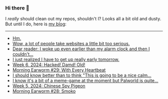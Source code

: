 ### Hi there 👋

I _really_ should clean out my repos, shouldn't I? Looks all a bit old and dusty. But until I do, here is [my blog](https://lostfocus.de/):

--- 

<!-- POST-LIST:START -->
- [Hm.](https://lostfocus.de/2024/02/14/232384/)
- [Wow, a lot of people take websites a little bit too serious.](https://lostfocus.de/2024/02/14/232382/)
- [Dear reader: I woke up even earlier than my alarm clock and then I couldn&#39;t…](https://lostfocus.de/2024/02/13/232379/)
- [I just realized I have to get up really early tomorrow.](https://lostfocus.de/2024/02/12/232376/)
- [Week 6, 2024: Hacked! Damd! Old!](https://lostfocus.de/2024/02/11/week-6-2024-hacked-damd-old/)
- [Morning Earworm #29: With Every Heartbeat](https://lostfocus.de/2024/02/07/morning-earworm-29-with-every-heartbeat/)
- [I should know better than to think &quot;This is going to be a nice calm…](https://lostfocus.de/2024/02/06/232344/)
- [I know it&#39;s a bit of a meme-game at the moment but Palworld is quite…](https://lostfocus.de/2024/02/04/232337/)
- [Week 5, 2024: Chinese Spy Pigeon](https://lostfocus.de/2024/02/04/week-5-2024-chinese-spy-pigeon/)
- [Morning Earworm #28: Smoko](https://lostfocus.de/2024/02/03/morning-earworm-28-smoko/)
<!-- POST-LIST:END -->

<!--
**lostfocus/lostfocus** is a ✨ _special_ ✨ repository because its `README.md` (this file) appears on your GitHub profile.

Here are some ideas to get you started:

- 🔭 I’m currently working on ...
- 🌱 I’m currently learning ...
- 👯 I’m looking to collaborate on ...
- 🤔 I’m looking for help with ...
- 💬 Ask me about ...
- 📫 How to reach me: ...
- 😄 Pronouns: ...
- ⚡ Fun fact: ...
-->
